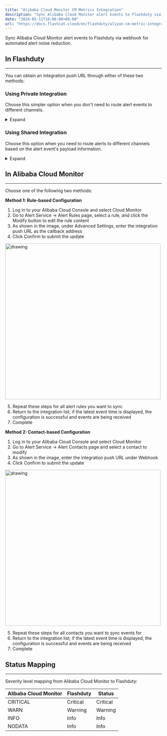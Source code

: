 ```yaml
---
title: "Alibaba Cloud Monitor CM Metrics Integration"
description: "Sync Alibaba Cloud Monitor alert events to Flashduty via webhook for automated alert noise reduction"
date: "2024-05-11T10:00:00+08:00"
url: "https://docs.flashcat.cloud/en/flashduty/aliyun-cm-metric-integration-guide"
---
```


Sync Alibaba Cloud Monitor alert events to Flashduty via webhook for automated alert noise reduction.

<div class="hide">

## In Flashduty
---
You can obtain an integration push URL through either of these two methods:

### Using Private Integration

Choose this simpler option when you don't need to route alert events to different channels.

<details>
  <summary>Expand</summary>
  
  1. Go to the Flashduty console, select **Channel**, and enter a specific channel's details page
  2. Select the **Integrations** tab, click **Add Integration** to enter the integration page
  3. Choose **Alibaba Cloud CM Metrics** integration and click **Save** to generate a card
  4. Click the generated card to view the **push URL**, copy it for later use, and you're done
  
</details>

### Using Shared Integration

Choose this option when you need to route alerts to different channels based on the alert event's payload information.

<details>
  <summary>Expand</summary>
  
  1. Go to the Flashduty console, select **Integration Center=>Alert Events** to enter the integration selection page
  2. Select **Alibaba Cloud CM Metrics** integration:
        - **Integration Name**: Define a name for this integration
  3. Configure the default route and select the corresponding channel (after the integration is created, you can go to `Route` to configure more routing rules)
  4. Click **Save** and copy the newly generated **push URL** for later use
  5. Done
    
</details>
</div>

## In Alibaba Cloud Monitor
---
Choose one of the following two methods:

**Method 1: Rule-based Configuration**

<div class="md-block">

1. Log in to your Alibaba Cloud Console and select Cloud Monitor
2. Go to Alert Service -> Alert Rules page, select a rule, and click the Modify button to edit the rule content
3. As shown in the image, under Advanced Settings, enter the integration push URL as the callback address
4. Click Confirm to submit the update

<img src="https://download.flashcat.cloud/flashduty/doc/en/aliyun/metric-1.png" alt="drawing" width="500"/>

5. Repeat these steps for all alert rules you want to sync
6. Return to the integration list; if the latest event time is displayed, the configuration is successful and events are being received
7. Complete

</div>

**Method 2: Contact-based Configuration**

<div class="md-block">

1. Log in to your Alibaba Cloud Console and select Cloud Monitor
2. Go to Alert Service -> Alert Contacts page and select a contact to modify
3. As shown in the image, enter the integration push URL under Webhook
4. Click Confirm to submit the update

<img src="https://download.flashcat.cloud/flashduty/doc/en/aliyun/metric-2.png" alt="drawing" width="500"/>

5. Repeat these steps for all contacts you want to sync events for
6. Return to the integration list; if the latest event time is displayed, the configuration is successful and events are being received
7. Complete

</div>

## Status Mapping
---
<div class="md-block">
  
Severity level mapping from Alibaba Cloud Monitor to Flashduty:

| Alibaba Cloud Monitor | Flashduty | Status |
| -------------------- | --------- | ------ |
| CRITICAL             | Critical  | Critical |
| WARN                 | Warning   | Warning |
| INFO                 | Info      | Info |
| NODATA               | Info      | Info |

</div>

